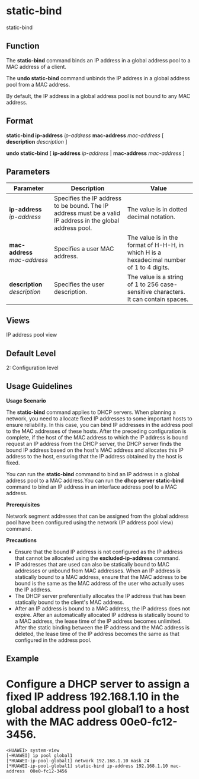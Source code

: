 static-bind
===========

static-bind

Function
--------

The **static-bind** command binds an IP address in a global address pool to a MAC address of a client.

The **undo static-bind** command unbinds the IP address in a global address pool from a MAC address.

By default, the IP address in a global address pool is not bound to any MAC address.



Format
------

**static-bind ip-address** *ip-address* **mac-address** *mac-address* [ **description** *description* ]

**undo static-bind** [ **ip-address** *ip-address* | **mac-address** *mac-address* ]



Parameters
----------

| Parameter | Description | Value |
| --- | --- | --- |
| **ip-address** *ip-address* | Specifies the IP address to be bound. The IP address must be a valid IP address in the global address pool. | The value is in dotted decimal notation. |
| **mac-address** *mac-address* | Specifies a user MAC address. | The value is in the format of H-H-H, in which H is a hexadecimal number of 1 to 4 digits. |
| **description** *description* | Specifies the user description. | The value is a string of 1 to 256 case-sensitive characters. It can contain spaces. |




Views
-----

IP address pool view



Default Level
-------------

2: Configuration level



Usage Guidelines
----------------

**Usage Scenario**

The **static-bind** command applies to DHCP servers. When planning a network, you need to allocate fixed IP addresses to some important hosts to ensure reliability. In this case, you can bind IP addresses in the address pool to the MAC addresses of these hosts. After the preceding configuration is complete, if the host of the MAC address to which the IP address is bound request an IP address from the DHCP server, the DHCP server finds the bound IP address based on the host's MAC address and allocates this IP address to the host, ensuring that the IP address obtained by the host is fixed.

You can run the
**static-bind** command to bind an IP address in a global address pool to a MAC address.You can run the
**dhcp server static-bind** command to bind an IP address in an interface address pool to a MAC address.

**Prerequisites**

Network segment addresses that can be assigned from the global address pool have been configured using the network (IP address pool view) command.

**Precautions**

* Ensure that the bound IP address is not configured as the IP address that cannot be allocated using the **excluded-ip-address** command.
* IP addresses that are used can also be statically bound to MAC addresses or unbound from MAC addresses. When an IP address is statically bound to a MAC address, ensure that the MAC address to be bound is the same as the MAC address of the user who actually uses the IP address.
* The DHCP server preferentially allocates the IP address that has been statically bound to the client's MAC address.
* After an IP address is bound to a MAC address, the IP address does not expire. After an automatically allocated IP address is statically bound to a MAC address, the lease time of the IP address becomes unlimited. After the static binding between the IP address and the MAC address is deleted, the lease time of the IP address becomes the same as that configured in the address pool.


Example
-------

# Configure a DHCP server to assign a fixed IP address 192.168.1.10 in the global address pool global1 to a host with the MAC address 00e0-fc12-3456.
```
<HUAWEI> system-view
[~HUAWEI] ip pool global1
[*HUAWEI-ip-pool-global1] network 192.168.1.10 mask 24
[*HUAWEI-ip-pool-global1] static-bind ip-address 192.168.1.10 mac-address  00e0-fc12-3456

```
